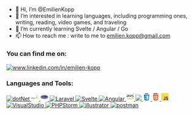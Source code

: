 - 👋 Hi, I’m @EmilienKopp
- 👀 I’m interested in learning languages, including programming ones, writing, reading, video games, and traveling
- 🌱 I’m currently learning Svelte / Angular / Go
- 📫 How to reach me : write to me to emilien.kopp@gmail.com


<!---
EmilienKopp/EmilienKopp is a ✨ special ✨ repository because its `README.md` (this file) appears on your GitHub profile.
You can click the Preview link to take a look at your changes.
--->

<h3 align="left">You can find me on:</h3>
<p align="left">
<a href="https://www.linkedin.com/in/emilien-kopp" target="blank"><img align="center" src="https://raw.githubusercontent.com/rahuldkjain/github-profile-readme-generator/master/src/images/icons/Social/linked-in-alt.svg" alt="www.linkedin.com/in/emilien-kopp" height="30" width="40" /></a>
</p>

<h3 align="left">Languages and Tools:</h3>
<p align="left">
  <a href="https://dotnet.microsoft.com/en-us/" target="_blank" rel="noreferrer"> 
    <img src="https://cdn.jsdelivr.net/gh/devicons/devicon/icons/dotnetcore/dotnetcore-original.svg" alt="dotNet" width="20" height="20"/> 
  </a> 
  <a href="https://www.mysql.com/" target="_blank" rel="noreferrer"> 
    <img src="https://raw.githubusercontent.com/devicons/devicon/master/icons/mysql/mysql-original-wordmark.svg" alt="mysql" width="20" height="20"/> 
  </a> 
  <a href="https://www.php.net" target="_blank" rel="noreferrer"> 
    <img src="https://raw.githubusercontent.com/devicons/devicon/master/icons/php/php-original.svg" alt="php" width="20" height="20"/> 
  </a>
  <a href="https://laravel.com/" target="_blank" rel="noreferrer">
    <img src="https://cdn.jsdelivr.net/gh/devicons/devicon/icons/laravel/laravel-plain-wordmark.svg" alt="Laravel" width="20" height="20"/>
  </a>
  <a href="https://svelte.dev/" target="_blank" rel="noreferrer">
    <img src="https://upload.vectorlogo.zone/logos/sveltetechnology/images/fc06c9b6-d01c-4e1f-82be-557ad5f65d6e.svg" alt="Svelte" width="20px" height="20px"/>
  </a>
  <a href="https://angular.io/" target="_blank" rel="noreferrer">
    <img src="https://www.vectorlogo.zone/logos/angular/angular-icon.svg" alt="Angular" width="20" height="20"/>
  </a>
  <a href="https://aws.amazon.com" target="_blank" rel="noreferrer"> 
    <img src="https://raw.githubusercontent.com/devicons/devicon/master/icons/amazonwebservices/amazonwebservices-original-wordmark.svg" alt="aws" width="20" height="20"/>
  </a> 
  <a href="https://tailwindcss.com/">
    <img src="https://cdn.cdnlogo.com/logos/t/34/tailwind-css.svg">
  </a>
  <a href="https://www.w3schools.com/css/" target="_blank" rel="noreferrer"> 
    <img src="https://raw.githubusercontent.com/devicons/devicon/master/icons/css3/css3-original-wordmark.svg" alt="css3" width="20" height="20"/> 
  </a>
  <a href="https://www.w3.org/html/" target="_blank" rel="noreferrer"> 
    <img src="https://raw.githubusercontent.com/devicons/devicon/master/icons/html5/html5-original-wordmark.svg" alt="html5" width="20" height="20"/> 
  </a>
  <a href="https://developer.mozilla.org/en-US/docs/Web/JavaScript" target="_blank" rel="noreferrer"> 
    <img src="https://raw.githubusercontent.com/devicons/devicon/master/icons/javascript/javascript-original.svg" alt="javascript" width="20" height="20"/> 
  </a> 
  <a href="https://visualstudio.microsoft.com/" target="_blank" rel="noreferrer"> 
    <img src="https://cdn.jsdelivr.net/gh/devicons/devicon/icons/visualstudio/visualstudio-plain.svg" alt="VisualStudio" width="20" height="20"/> 
  </a>
  <a href="https://www.jetbrains.com/phpstorm/" target="_blank" rel="noreferrer"> 
    <img src="https://cdn.jsdelivr.net/gh/devicons/devicon/icons/phpstorm/phpstorm-original-wordmark.svg" alt="PHPStorm" width="20" height="20"/> 
  </a> 
  <a href="https://www.adobe.com/in/products/illustrator.html" target="_blank" rel="noreferrer"> 
    <img src="https://www.vectorlogo.zone/logos/adobe_illustrator/adobe_illustrator-icon.svg" alt="illustrator" width="20" height="20"/> 
  </a> 
  <a href="https://postman.com" target="_blank" rel="noreferrer"> 
    <img src="https://www.vectorlogo.zone/logos/getpostman/getpostman-icon.svg" alt="postman" width="20" height="20"/> 
  </a>
</p>
